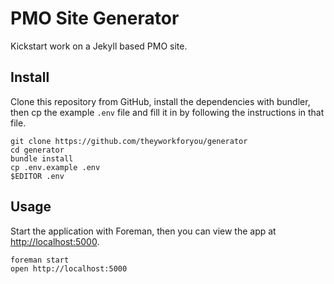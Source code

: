 # PMO Site Generator

Kickstart work on a Jekyll based PMO site.

## Install

Clone this repository from GitHub, install the dependencies with bundler, then cp the example `.env` file and fill it in by following the instructions in that file.

    git clone https://github.com/theyworkforyou/generator
    cd generator
    bundle install
    cp .env.example .env
    $EDITOR .env

## Usage

Start the application with Foreman, then you can view the app at <http://localhost:5000>.

    foreman start
    open http://localhost:5000
